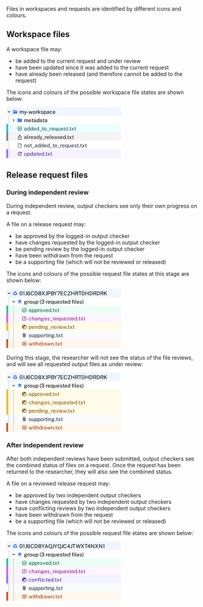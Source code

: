 Files in workspaces and requests are identified by different icons
and colours.

## Workspace files

A workspace file may:

* be added to the current request and under review
* have been updated since it was added to the current request
* have already been released (and therefore cannot be added to the request)

The icons and colours of the possible workspace file states are shown below:

![Workspace file icons](../screenshots/workspace_file_icons.png)


## Release request files

### During independent review

During independent review, output checkers see only their own
progress on a request.

 A file on a release request may:

* be approved by the logged-in output checker
* have changes requested by the logged-in output checker
* be pending review by the logged-in output checker
* have been withdrawn from the request
* be a supporting file (which will not be reviewed or released)

The icons and colours of the possible request file states at this stage
are shown below:

![Request file icons during independent review](../screenshots/request_independent_review_file_icons.png)

During this stage, the researcher will not see the status of the file
reviews, and will see all requested output files as under review:

![Request file icons during independent review - researcher's view](../screenshots/request_independent_review_researcher_file_icons.png)


### After independent review

After both independent reviews have been submitted, output checkers see the
combined status of files on a request. Once the request has been returned to
the researcher, they will also see the combined status.

A file on a reviewed release request may:

* be approved by two independent output checkers
* have changes requested by two independent output checkers
* have conflicting reviews by two independent output checkers
* have been withdrawn from the request
* be a supporting file (which will not be reviewed or released)

The icons and colours of the possible request file states are shown below:

![Request file icons after independent review](../screenshots/request_reviewed_file_icons.png)
